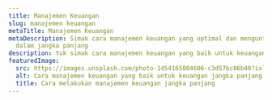 ```yaml
---
title: Manajemen Keuangan
slug: manajemen keuangan
metaTitle: Manajemen Keuangan
metaDescription: Simak cara manajemen keuangan yang optimal dan menguntungkan
  dalam jangka panjang
description: Yuk simak cara manajemen keuangan yang baik untuk keuangan jangka panjang anda
featuredImage:
  src: https://images.unsplash.com/photo-1454165804606-c3d57bc86b40?ixlib=rb-1.2.1&ixid=MnwxMjA3fDB8MHxwaG90by1wYWdlfHx8fGVufDB8fHx8&auto=format&fit=crop&w=870&q=80
  alt: Cara manajemen keuangan yang baik untuk keuangan jangka panjang anda
  title: Cara melakukan manajemen keuangan jangka panjang
---
```

